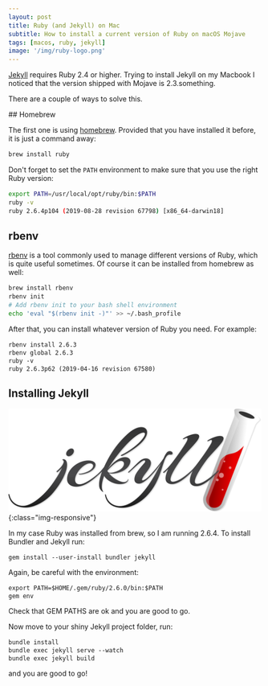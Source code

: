 ```yaml
---
layout: post
title: Ruby (and Jekyll) on Mac
subtitle: How to install a current version of Ruby on macOS Mojave
tags: [macos, ruby, jekyll]
image: '/img/ruby-logo.png'
---
```


[Jekyll](https://jekyllrb.com) requires Ruby 2.4 or higher.
Trying to install Jekyll on my Macbook I noticed that the version shipped with Mojave is 2.3.something.

There are a couple of ways to solve this.

## Homebrew

The first one is using [homebrew](https://brew.sh/). Provided that you have installed it before, it is just a command away:

```bash
brew install ruby
```

Don't forget to set the `PATH` environment to make sure that you use the right Ruby version:

```bash
export PATH=/usr/local/opt/ruby/bin:$PATH
ruby -v
ruby 2.6.4p104 (2019-08-28 revision 67798) [x86_64-darwin18]
```

## rbenv

[rbenv](https://github.com/rbenv/rbenv) is a tool commonly used to manage different versions of Ruby, which is quite useful sometimes. Of course it can be installed from homebrew as well:

```bash
brew install rbenv
rbenv init
# Add rbenv init to your bash shell environment
echo 'eval "$(rbenv init -)"' >> ~/.bash_profile
```

After that, you can install whatever version of Ruby you need. For example:

```
rbenv install 2.6.3
rbenv global 2.6.3
ruby -v
ruby 2.6.3p62 (2019-04-16 revision 67580)
```

## Installing Jekyll

![jekyll logo](/img/jekyll-logo.png){:class="img-responsive"}

In my case Ruby was installed from brew, so I am running 2.6.4. To install Bundler and Jekyll run:

```
gem install --user-install bundler jekyll
```

Again, be careful with the environment:

```
export PATH=$HOME/.gem/ruby/2.6.0/bin:$PATH
gem env
```

Check that GEM PATHS are ok and you are good to go.

Now move to your shiny Jekyll project folder, run:

```
bundle install
bundle exec jekyll serve --watch
bundle exec jekyll build
```

and you are good to go!
